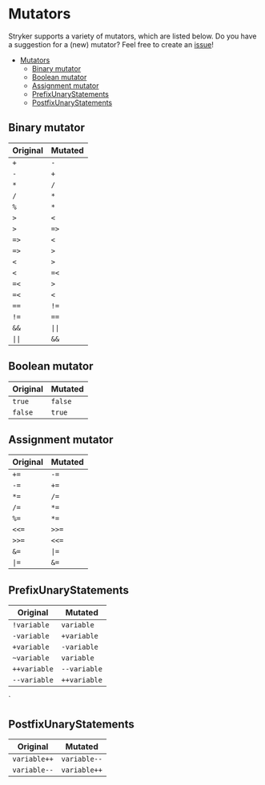 # Mutators
Stryker supports a variety of mutators, which are listed below. Do you have a suggestion for a (new) mutator? Feel free to create an [issue](https://github.com/stryker-mutator/stryker-net/issues)!

<!-- TOC -->

- [Mutators](#mutators)
    - [Binary mutator](#binary-mutator)
    - [Boolean mutator](#boolean-mutator)
    - [Assignment mutator](#assignment-mutator)
    - [PrefixUnaryStatements](#prefixunarystatements)
    - [PostfixUnaryStatements](#postfixunarystatements)

<!-- /TOC -->

## Binary mutator
| Original | Mutated | 
| ------------- | ------------- | 
| `+` | `-` |
| `-` | `+` |
| `*` | `/` |
| `/` | `*` |
| `%` | `*` |
| `>` | `<` |
| `>` | `=>` |
| `=>` | `<` |
| `=>` | `>` |
| `<` | `>` |
| `<` | `=<` |
| `=<` | `>` |
| `=<` | `<` |
| `==` | `!=` |
| `!=` | `==` |
| `&&` | `\|\|`
| `\|\|` | `&&`

## Boolean mutator
| Original | Mutated | 
| ------------- | ------------- | 
| `true` | `false` |
| `false` | `true` |

## Assignment mutator
| Original | Mutated | 
| ------------- | ------------- | 
|`+= `	| `-= ` |
|`-= `	| `+= ` |
|`*= `	| `/= ` |
|`/= `	| `*= ` |
|`%= `	| `*= ` |
|`<<=`  | `>>=` |
|`>>=`  | `<<=` |
|`&= `	| `\|= ` |
|`\|= `	| `&= ` |

## PrefixUnaryStatements
|    Original   |   Mutated  | 
| ------------- | ---------- | 
|  `!variable` 	| `variable` |
|  `-variable`  | `+variable`|
|  `+variable` 	| `-variable`|
|  `~variable` 	| `variable` |
|  `++variable` | `--variable` |
|  `--variable` | `++variable` |
`
## PostfixUnaryStatements
|    Original   |   Mutated  | 
| ------------- | ---------- | 
| `variable++`  | `variable--` |
| `variable--`  | `variable++` |

